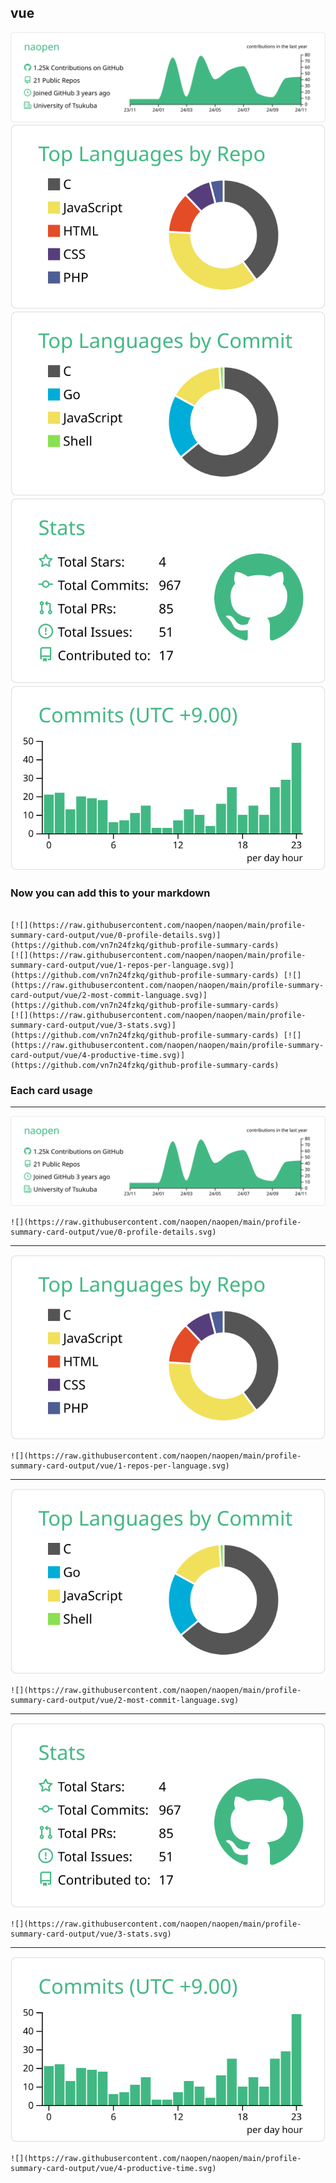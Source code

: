 ## vue

[![](./0-profile-details.svg)](https://github.com/vn7n24fzkq/github-profile-summary-cards)
[![](./1-repos-per-language.svg)](https://github.com/vn7n24fzkq/github-profile-summary-cards) [![](./2-most-commit-language.svg)](https://github.com/vn7n24fzkq/github-profile-summary-cards)
[![](./3-stats.svg)](https://github.com/vn7n24fzkq/github-profile-summary-cards) [![](./4-productive-time.svg)](https://github.com/vn7n24fzkq/github-profile-summary-cards)
### Now you can add this to your markdown
```

[![](https://raw.githubusercontent.com/naopen/naopen/main/profile-summary-card-output/vue/0-profile-details.svg)](https://github.com/vn7n24fzkq/github-profile-summary-cards)
[![](https://raw.githubusercontent.com/naopen/naopen/main/profile-summary-card-output/vue/1-repos-per-language.svg)](https://github.com/vn7n24fzkq/github-profile-summary-cards) [![](https://raw.githubusercontent.com/naopen/naopen/main/profile-summary-card-output/vue/2-most-commit-language.svg)](https://github.com/vn7n24fzkq/github-profile-summary-cards)
[![](https://raw.githubusercontent.com/naopen/naopen/main/profile-summary-card-output/vue/3-stats.svg)](https://github.com/vn7n24fzkq/github-profile-summary-cards) [![](https://raw.githubusercontent.com/naopen/naopen/main/profile-summary-card-output/vue/4-productive-time.svg)](https://github.com/vn7n24fzkq/github-profile-summary-cards)

```

### Each card usage
---

![](./0-profile-details.svg)

```
![](https://raw.githubusercontent.com/naopen/naopen/main/profile-summary-card-output/vue/0-profile-details.svg)
```

    

---

![](./1-repos-per-language.svg)

```
![](https://raw.githubusercontent.com/naopen/naopen/main/profile-summary-card-output/vue/1-repos-per-language.svg)
```

    

---

![](./2-most-commit-language.svg)

```
![](https://raw.githubusercontent.com/naopen/naopen/main/profile-summary-card-output/vue/2-most-commit-language.svg)
```

    

---

![](./3-stats.svg)

```
![](https://raw.githubusercontent.com/naopen/naopen/main/profile-summary-card-output/vue/3-stats.svg)
```

    

---

![](./4-productive-time.svg)

```
![](https://raw.githubusercontent.com/naopen/naopen/main/profile-summary-card-output/vue/4-productive-time.svg)
```

    
